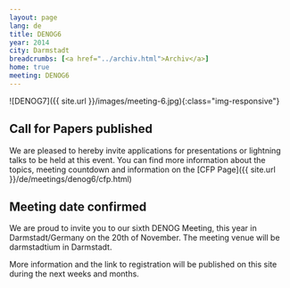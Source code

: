 ```yaml
---
layout: page
lang: de
title: DENOG6
year: 2014
city: Darmstadt
breadcrumbs: [<a href="../archiv.html">Archiv</a>]
home: true
meeting: DENOG6
---
```

![DENOG7]({{ site.url }}/images/meeting-6.jpg){:class="img-responsive"}

## Call for Papers published

We are pleased to hereby invite applications for presentations or lightning talks to be held at this event. You can find more information about the topics, meeting countdown and information on the [CFP Page]({{ site.url }}/de/meetings/denog6/cfp.html)

## Meeting date confirmed

We are proud to invite you to our sixth DENOG Meeting, this year in Darmstadt/Germany on the 20th of November. The meeting venue will be darmstadtium in Darmstadt. 

More information and the link to registration will be published on this site during the next weeks and months. 
